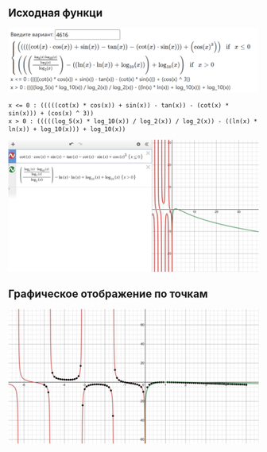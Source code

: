 ## Исходная функци

![img.png](doc/img.png)

```
x <= 0 : (((((cot(x) * cos(x)) + sin(x)) - tan(x)) - (cot(x) * sin(x))) + (cos(x) ^ 3))
x > 0 : (((((log_5(x) * log_10(x)) / log_2(x)) / log_2(x)) - ((ln(x) * ln(x)) + log_10(x))) + log_10(x))
```

![img.png](doc/img_1.png)

## Графическое отображение по точкам
![img.png](doc/img_2.png)
